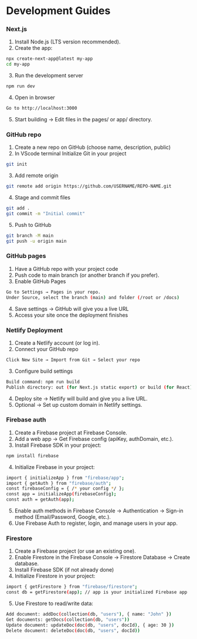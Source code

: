 # Development Guides

### Next.js
1. Install Node.js (LTS version recommended).
2. Create the app:

```bash
npx create-next-app@latest my-app
cd my-app
```
3. Run the development server
```bash
npm run dev
```
4. Open in browser
```bash
Go to http://localhost:3000
```
5. Start building → Edit files in the pages/ or app/ directory.






### GitHub repo
1. Create a new repo on GitHub (choose name, description, public)
2. In VScode terminal Initialize Git in your project
```bash
git init
```
3. Add remote origin
```bash
git remote add origin https://github.com/USERNAME/REPO-NAME.git
```
4. Stage and commit files
```bash
git add .
git commit -m "Initial commit"
```
5. Push to GitHub
```bash
git branch -M main
git push -u origin main
```


### GitHub pages
1. Have a GitHub repo with your project code
2. Push code to main branch (or another branch if you prefer).
3. Enable GitHub Pages
```bash
Go to Settings → Pages in your repo.
Under Source, select the branch (main) and folder (/root or /docs)
```
4. Save settings → GitHub will give you a live URL
5. Access your site once the deployment finishes


### Netlify Deployment
1. Create a Netlify account (or log in).
2. Connect your GitHub repo
```bash
Click New Site → Import from Git → Select your repo
```
3. Configure build settings
```bash
Build command: npm run build
Publish directory: out (for Next.js static export) or build (for React)
```
4. Deploy site → Netlify will build and give you a live URL.
5. Optional → Set up custom domain in Netlify settings.


### Firebase auth

1. Create a Firebase project at Firebase Console.
2. Add a web app → Get Firebase config (apiKey, authDomain, etc.).
3. Install Firebase SDK in your project:
```bash
npm install firebase
```
4. Initialize Firebase in your project:
```bash
import { initializeApp } from "firebase/app";
import { getAuth } from "firebase/auth";
const firebaseConfig = { /* your config */ };
const app = initializeApp(firebaseConfig);
const auth = getAuth(app);
```
5. Enable auth methods in Firebase Console → Authentication → Sign-in method
(Email/Password, Google, etc.).
6. Use Firebase Auth to register, login, and manage users in your app.


### Firestore
1. Create a Firebase project (or use an existing one).
2. Enable Firestore in the Firebase Console → Firestore Database → Create database.
3. Install Firebase SDK (if not already done)
4. Initialize Firestore in your project:
```bash
import { getFirestore } from "firebase/firestore";
const db = getFirestore(app); // app is your initialized Firebase app
```
5. Use Firestore to read/write data:
```bash
Add document: addDoc(collection(db, "users"), { name: "John" })
Get documents: getDocs(collection(db, "users"))
Update document: updateDoc(doc(db, "users", docId), { age: 30 })
Delete document: deleteDoc(doc(db, "users", docId))
```


















